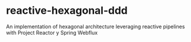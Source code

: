 # reactive-hexagonal-ddd
An implementation of hexagonal architecture leveraging reactive pipelines with Project Reactor y Spring Webflux
